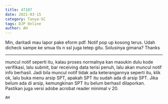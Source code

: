 ```yaml
---
title: 47107
date: 2021-03-15
category: Tanya-SC
tags: DJP Online
author: AH
---
```


Min, daritadi mau lapor pake eform pdf. Notif pop up kosong terus. Udah dicheck sampe ke smua tls n ssl juga tetep gitu. Solusinya gimana? Thanks

---

muncul notif seperti itu, kalau proses normalnya kan masukin dulu kode verifikasi, lalu submit, bar receiving data terisi penuh, lalu akan muncul notif info berhasil. Jadi bila muncul notif tidak ada keterangannya seperti itu, klik ok, lalu buka menu arsip SPT, apakah SPT itu sudah ada di arsip SPT. Jika belum ada di arsip, kemungkinan SPT itu belum berhasil dilaporkan. Pastikan juga versi adobe acrobat reader minimal v 20.

`AH`
